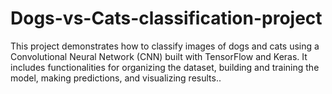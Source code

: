 # Dogs-vs-Cats-classification-project
This project demonstrates how to classify images of dogs and cats using a Convolutional Neural Network (CNN) built with TensorFlow and Keras. It includes functionalities for organizing the dataset, building and training the model, making predictions, and visualizing results..
